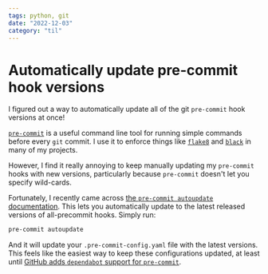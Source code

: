 ```yaml
---
tags: python, git
date: "2022-12-03"
category: "til"
---
```


# Automatically update pre-commit hook versions

I figured out a way to automatically update all of the git `pre-commit` hook versions at once!

[`pre-commit`](https://pre-commit.com/) is a useful command line tool for running simple commands before every `git` commit.
I use it to enforce things like [`flake8`](https://flake8.pycqa.org/) and [`black`](https://github.com/psf/black) in many of my projects.

However, I find it really annoying to keep manually updating my `pre-commit` hooks with new versions, particularly because `pre-commit` doesn't let you specify wild-cards.

Fortunately, I recently came across [the `pre-commit autoupdate` documentation](https://pre-commit.com/#updating-hooks-automatically).
This lets you automatically update to the latest released versions of all-precommit hooks.
Simply run:

```bash
pre-commit autoupdate
```

And it will update your `.pre-commit-config.yaml` file with the latest versions.
This feels like the easiest way to keep these configurations updated, at least until [GitHub adds `dependabot` support for `pre-commit`](https://github.com/dependabot/dependabot-core/issues/1524).
